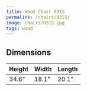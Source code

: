 ```yaml
---
title: Wood Chair 031S
permalink: /chairs/031S/
image: chairs/031S.jpg
tags: wood
---
```



## Dimensions

Height | Width | Length
-------|-------|-------
34.6"  | 18.1" | 20.1"